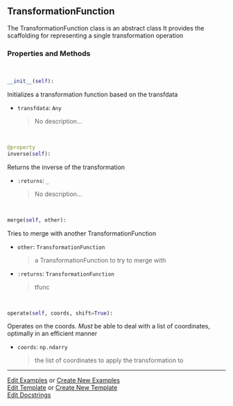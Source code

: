 ## <a id="McUtils.Coordinerds.CoordinateTransformations.TransformationFunction.TransformationFunction">TransformationFunction</a>
The TransformationFunction class is an abstract class
It provides the scaffolding for representing a single transformation operation

### Properties and Methods
<a id="McUtils.Coordinerds.CoordinateTransformations.TransformationFunction.TransformationFunction.__init__" class="docs-object-method">&nbsp;</a>
```python
__init__(self): 
```
Initializes a transformation function based on the transfdata
- `transfdata`: `Any`
    >No description...

<a id="McUtils.Coordinerds.CoordinateTransformations.TransformationFunction.TransformationFunction.inverse" class="docs-object-method">&nbsp;</a>
```python
@property
inverse(self): 
```
Returns the inverse of the transformation
- `:returns`: `_`
    >No description...

<a id="McUtils.Coordinerds.CoordinateTransformations.TransformationFunction.TransformationFunction.merge" class="docs-object-method">&nbsp;</a>
```python
merge(self, other): 
```
Tries to merge with another TransformationFunction
- `other`: `TransformationFunction`
    >a TransformationFunction to try to merge with
- `:returns`: `TransformationFunction`
    >tfunc

<a id="McUtils.Coordinerds.CoordinateTransformations.TransformationFunction.TransformationFunction.operate" class="docs-object-method">&nbsp;</a>
```python
operate(self, coords, shift=True): 
```
Operates on the coords. *Must* be able to deal with a list of coordinates, optimally in an efficient manner
- `coords`: `np.ndarry`
    >the list of coordinates to apply the transformation to





___

[Edit Examples](https://github.com/McCoyGroup/McUtils/edit/edit/ci/examples/ci/docs/McUtils/Coordinerds/CoordinateTransformations/TransformationFunction/TransformationFunction.md) or 
[Create New Examples](https://github.com/McCoyGroup/McUtils/new/edit/?filename=ci/examples/ci/docs/McUtils/Coordinerds/CoordinateTransformations/TransformationFunction/TransformationFunction.md) <br/>
[Edit Template](https://github.com/McCoyGroup/McUtils/edit/edit/ci/docs/ci/docs/McUtils/Coordinerds/CoordinateTransformations/TransformationFunction/TransformationFunction.md) or 
[Create New Template](https://github.com/McCoyGroup/McUtils/new/edit/?filename=ci/docs/templates/ci/docs/McUtils/Coordinerds/CoordinateTransformations/TransformationFunction/TransformationFunction.md) <br/>
[Edit Docstrings](https://github.com/McCoyGroup/McUtils/edit/edit/McUtils/Coordinerds/CoordinateTransformations/TransformationFunction.py?message=Update%20Docs)
